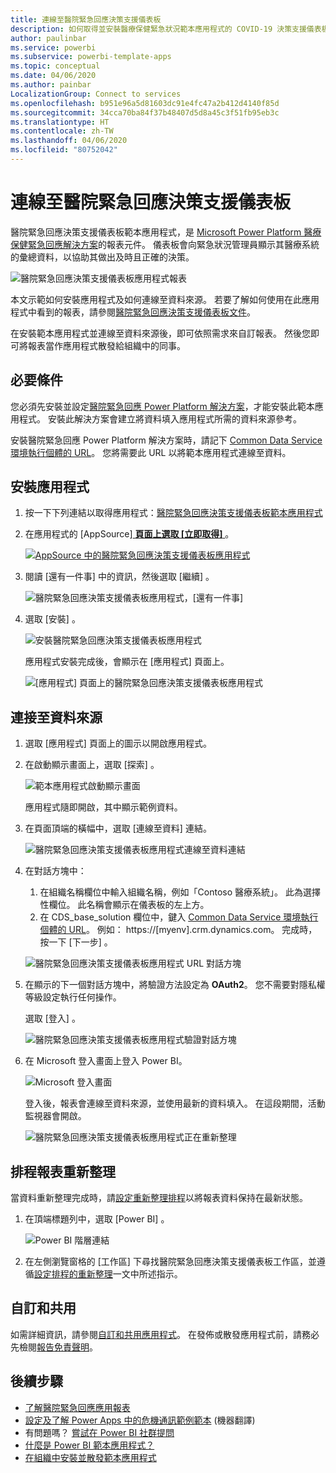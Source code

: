 ```yaml
---
title: 連線至醫院緊急回應決策支援儀表板
description: 如何取得並安裝醫療保健緊急狀況範本應用程式的 COVID-19 決策支援儀表板，以及如何連線至資料
author: paulinbar
ms.service: powerbi
ms.subservice: powerbi-template-apps
ms.topic: conceptual
ms.date: 04/06/2020
ms.author: painbar
LocalizationGroup: Connect to services
ms.openlocfilehash: b951e96a5d81603dc91e4fc47a2b412d4140f85d
ms.sourcegitcommit: 34cca70ba84f37b48407d5d8a45c3f51fb95eb3c
ms.translationtype: HT
ms.contentlocale: zh-TW
ms.lasthandoff: 04/06/2020
ms.locfileid: "80752042"
---
```

# <a name="connect-to-the-hospital-emergency-response-decision-support-dashboard"></a>連線至醫院緊急回應決策支援儀表板
醫院緊急回應決策支援儀表板範本應用程式，是 [Microsoft Power Platform 醫療保健緊急回應解決方案](https://powerapps.microsoft.com/blog/emergency-response-solution-a-microsoft-power-platform-solution-for-healthcare-emergency-response/)的報表元件。 儀表板會向緊急狀況管理員顯示其醫療系統的彙總資料，以協助其做出及時且正確的決策。

![醫院緊急回應決策支援儀表板應用程式報表](media/service-connect-to-health-emergency-response/service-health-emergency-response-app-report.png)

本文示範如何安裝應用程式及如何連線至資料來源。 若要了解如何使用在此應用程式中看到的報表，請參閱[醫院緊急回應決策支援儀表板文件](https://docs.microsoft.com/powerapps/sample-apps/emergency-response/deploy-configure#view-the-power-bi-dashboard)。

在安裝範本應用程式並連線至資料來源後，即可依照需求來自訂報表。 然後您即可將報表當作應用程式散發給組織中的同事。

## <a name="prerequisites"></a>必要條件

您必須先安裝並設定[醫院緊急回應 Power Platform 解決方案](https://docs.microsoft.com/powerapps/sample-apps/emergency-response/deploy-configure)，才能安裝此範本應用程式。 安裝此解決方案會建立將資料填入應用程式所需的資料來源參考。

安裝醫院緊急回應 Power Platform 解決方案時，請記下 [Common Data Service 環境執行個體的 URL](https://docs.microsoft.com/powerapps/sample-apps/emergency-response/deploy-configure#publish-the-power-bi-dashboard)。 您將需要此 URL 以將範本應用程式連線至資料。

## <a name="install-the-app"></a>安裝應用程式

1. 按一下下列連結以取得應用程式：[醫院緊急回應決策支援儀表板範本應用程式](https://appsource.microsoft.com/en-us/product/power-bi/pbi-contentpacks.powerapps_healthcare)

1. 在應用程式的 [AppSource][ **頁面上選取 [立即取得]** ](https://appsource.microsoft.com/en-us/product/power-bi/pbi-contentpacks.powerapps_healthcare)。

    [![AppSource 中的醫院緊急回應決策支援儀表板應用程式](media/service-connect-to-health-emergency-response/service-health-emergency-response-app-appsource-get-it-now.png)](https://appsource.microsoft.com/en-us/product/power-bi/pbi-contentpacks.powerapps_healthcare)

1. 閱讀 [還有一件事]  中的資訊，然後選取 [繼續]  。

    ![醫院緊急回應決策支援儀表板應用程式，[還有一件事]](media/service-connect-to-health-emergency-response/service-health-emergency-response-1-more-thing.png)

1. 選取 [安裝]  。 

    ![安裝醫院緊急回應決策支援儀表板應用程式](media/service-connect-to-health-emergency-response/service-health-emergency-response-select-install.png)

    應用程式安裝完成後，會顯示在 [應用程式] 頁面上。

   ![[應用程式] 頁面上的醫院緊急回應決策支援儀表板應用程式](media/service-connect-to-health-emergency-response/service-health-emergency-response-app-apps-page-icon.png)

## <a name="connect-to-data-sources"></a>連接至資料來源

1. 選取 [應用程式] 頁面上的圖示以開啟應用程式。

1. 在啟動顯示畫面上，選取 [探索]  。

   ![範本應用程式啟動顯示畫面](media/service-connect-to-health-emergency-response/service-health-emergency-response-app-splash-screen.png)

   應用程式隨即開啟，其中顯示範例資料。

1. 在頁面頂端的橫幅中，選取 [連線至資料]  連結。

   ![醫院緊急回應決策支援儀表板應用程式連線至資料連結](media/service-connect-to-health-emergency-response/service-health-emergency-response-app-connect-data.png)

1. 在對話方塊中：
   1. 在組織名稱欄位中輸入組織名稱，例如「Contoso 醫療系統」。 此為選擇性欄位。 此名稱會顯示在儀表板的左上方。
   1. 在 CDS_base_solution 欄位中，鍵入 [Common Data Service 環境執行個體的 URL](https://docs.microsoft.com/powerapps/sample-apps/emergency-response/deploy-configure#publish-the-power-bi-dashboard)。 例如： https://[myenv].crm.dynamics.com。 完成時，按一下 [下一步]  。

   ![醫院緊急回應決策支援儀表板應用程式 URL 對話方塊](media/service-connect-to-health-emergency-response/service-health-emergency-response-app-url-dialog.png)

1. 在顯示的下一個對話方塊中，將驗證方法設定為 **OAuth2**。 您不需要對隱私權等級設定執行任何操作。

   選取 [登入]  。

   ![醫院緊急回應決策支援儀表板應用程式驗證對話方塊](media/service-connect-to-health-emergency-response/service-health-emergency-response-app-authentication-dialog.png)

1. 在 Microsoft 登入畫面上登入 Power BI。

   ![Microsoft 登入畫面](media/service-connect-to-health-emergency-response/service-health-emergency-response-app-microsoft-login.png)

   登入後，報表會連線至資料來源，並使用最新的資料填入。 在這段期間，活動監視器會開啟。

   ![醫院緊急回應決策支援儀表板應用程式正在重新整理](media/service-connect-to-health-emergency-response/service-health-emergency-response-app-refresh-monitor.png)

## <a name="schedule-report-refresh"></a>排程報表重新整理

當資料重新整理完成時，請[設定重新整理排程](../refresh-scheduled-refresh.md)以將報表資料保持在最新狀態。

1. 在頂端標題列中，選取 [Power BI]  。

   ![Power BI 階層連結](media/service-connect-to-health-emergency-response/service-health-emergency-response-app-powerbi-breadcrumb.png)

1. 在左側瀏覽窗格的 [工作區]  下尋找醫院緊急回應決策支援儀表板工作區，並遵循[設定排程的重新整理](../refresh-scheduled-refresh.md)一文中所述指示。

## <a name="customize-and-share"></a>自訂和共用

如需詳細資訊，請參閱[自訂和共用應用程式](../service-template-apps-install-distribute.md#customize-and-share-the-app)。 在發佈或散發應用程式前，請務必先檢閱[報告免責聲明](../create-reports/sample-covid-19-us.md#disclaimers)。

## <a name="next-steps"></a>後續步驟
* [了解醫院緊急回應應用報表](https://docs.microsoft.com/powerapps/sample-apps/emergency-response/deploy-configure#view-the-power-bi-dashboard)
* [設定及了解 Power Apps 中的危機通訊範例範本](https://docs.microsoft.com/powerapps/maker/canvas-apps/sample-crisis-communication-app) (機器翻譯)
* 有問題嗎？ [嘗試在 Power BI 社群提問](https://community.powerbi.com/)
* [什麼是 Power BI 範本應用程式？](../service-template-apps-overview.md)
* [在組織中安裝並散發範本應用程式](../service-template-apps-install-distribute.md)
